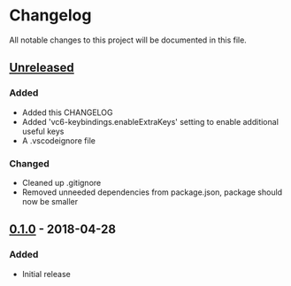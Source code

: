 # Changelog

All notable changes to this project will be documented in this file.

## [Unreleased]

### Added

- Added this CHANGELOG
- Added 'vc6-keybindings.enableExtraKeys' setting to enable additional useful keys
- A .vscodeignore file

### Changed

- Cleaned up .gitignore
- Removed unneeded dependencies from package.json, package should now be smaller

## [0.1.0] - 2018-04-28

### Added

- Initial release

[Unreleased]: https://github.com/sambhare/vscode-vc6-keybindings/compare/v0.1.0...HEAD
[0.1.0]: https://github.com/sambhare/vscode-vc6-keybindings/compare/7199d84c245323c78a24975fa5f67898f46ab84b...v0.1.0
